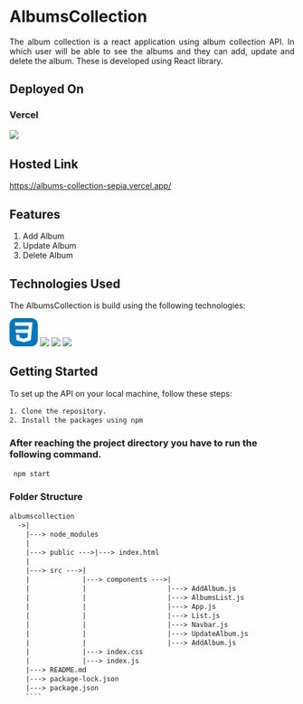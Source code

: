 # AlbumsCollection

<p align="justify">
  The album collection is a react application using album collection API. 
In which user will be able to see the albums and they can add, update and delete the album.
These is developed using React library.
</p>

## Deployed On
### Vercel
<img src="https://github.com/AdityaLambat/skill-icons/blob/main/icons/Vercel-Dark.svg" width="50">

## Hosted Link
https://albums-collection-sepia.vercel.app/

## Features

1. Add Album
2. Update Album
3. Delete Album

## Technologies Used

The AlbumsCollection is build using the following technologies:

<p>
  <img src="https://github.com/tandpfun/skill-icons/raw/main/icons/CSS.svg" alt="CSS Icon" width="50">
  <img src="https://github.com/AdityaLambat/skill-icons/raw/main/icons/JavaScript.svg" width="50">
  <img src="https://github.com/AdityaLambat/skill-icons/blob/main/icons/React-Dark.svg" width="50">
  <img src="https://github.com/AdityaLambat/skill-icons/blob/main/icons/Bootstrap.svg" width="50">
</p>

## Getting Started

To set up the API on your local machine, follow these steps:
````
1. Clone the repository.
2. Install the packages using npm
````

### After reaching the project directory you have to run the following command.
````
 npm start
````

### Folder Structure

````
albumscollection
  ->|           
    |---> node_modules 
    |                  
    |---> public --->|---> index.html
    |
    |---> src --->|
    |             |---> components --->|
    |             |                    |---> AddAlbum.js
    |             |                    |---> AlbumsList.js
    |             |                    |---> App.js
    |             |                    |---> List.js
    |             |                    |---> Navbar.js
    |             |                    |---> UpdateAlbum.js
    |             |                    |---> AddAlbum.js 
    |             |---> index.css
    |             |---> index.js
    |---> README.md
    |---> package-lock.json
    |---> package.json
    ````
